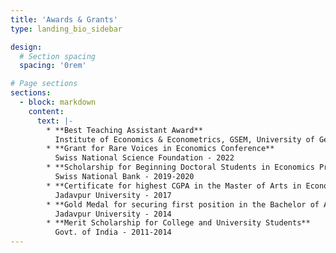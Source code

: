 ```yaml
---
title: 'Awards & Grants'
type: landing_bio_sidebar

design:
  # Section spacing
  spacing: '0rem'

# Page sections
sections:
  - block: markdown
    content:
      text: |-
        * **Best Teaching Assistant Award**  
          Institute of Economics & Econometrics, GSEM, University of Geneva - 2022
        * **Grant for Rare Voices in Economics Conference**
          Swiss National Science Foundation - 2022
        * **Scholarship for Beginning Doctoral Students in Economics Program**
          Swiss National Bank - 2019-2020
        * **Certificate for highest CGPA in the Master of Arts in Economics program**
          Jadavpur University - 2017
        * **Gold Medal for securing first position in the Bachelor of Arts in Economics**
          Jadavpur University - 2014
        * **Merit Scholarship for College and University Students**
          Govt. of India - 2011-2014
---
```


